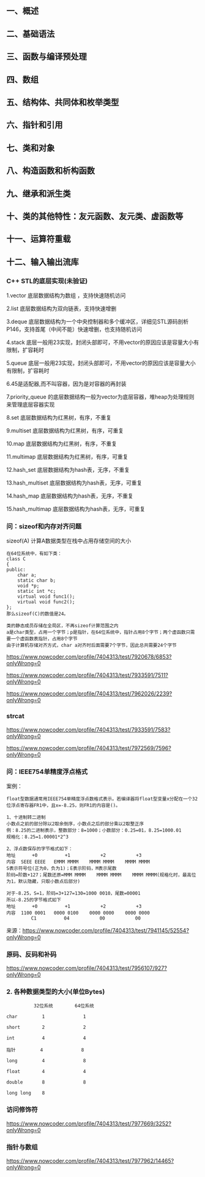 ## 一、概述

## 二、基础语法

## 三、函数与编译预处理

## 四、数组

## 五、结构体、共同体和枚举类型

## 六、指针和引用

## 七、类和对象

## 八、构造函数和析构函数

## 九、继承和派生类

## 十、类的其他特性：友元函数、友元类、虚函数等

## 十一、运算符重载

## 十二、输入输出流库





### C++ STL的底层实现(未验证)
1.vector  底层数据结构为数组 ，支持快速随机访问

2.list    底层数据结构为双向链表，支持快速增删

3.deque   底层数据结构为一个中央控制器和多个缓冲区，详细见STL源码剖析P146，支持首尾（中间不能）快速增删，也支持随机访问

4.stack   底层一般用23实现，封闭头部即可，不用vector的原因应该是容量大小有限制，扩容耗时

5.queue   底层一般用23实现，封闭头部即可，不用vector的原因应该是容量大小有限制，扩容耗时

6.45是适配器,而不叫容器，因为是对容器的再封装

7.priority_queue 的底层数据结构一般为vector为底层容器，堆heap为处理规则来管理底层容器实现

8.set       底层数据结构为红黑树，有序，不重复

9.multiset  底层数据结构为红黑树，有序，可重复 

10.map      ﻿﻿﻿﻿底层数据结构为红黑树，有序，不重复

11.multimap 底层数据结构为红黑树，有序，可重复

12.hash_set ﻿﻿﻿﻿底层数据结构为hash表，无序，不重复

13.hash_multiset 底层数据结构为hash表，无序，可重复 

14.hash_map      ﻿﻿﻿﻿底层数据结构为hash表，无序，不重复

15.hash_multimap 底层数据结构为hash表，无序，可重复 

### 问：sizeof和内存对齐问题


sizeof(A) 计算A数据类型在栈中占用存储空间的大小 

	在64位系统中，有如下类：
	class C
	{
	public:
	    char a;
	    static char b;
	    void *p;
	    static int *c;
	    virtual void func1();
	    virtual void func2();
	};
	那么sizeof(C)的数值是24。

	类的静态成员存储在全局区，不再sizeof计算范围之内 
	a是char类型，占用一个字节；p是指针，在64位系统中，指针占用8个字节；两个虚函数只需要一个虚函数表指针，占用8个字节 
	由于计算机存储对齐方式，char a对齐时后面需要7个字节，因此总共需要24个字节

https://www.nowcoder.com/profile/7404313/test/7920678/6853?onlyWrong=0

https://www.nowcoder.com/profile/7404313/test/7933591/7511?onlyWrong=0

https://www.nowcoder.com/profile/7404313/test/7962026/2239?onlyWrong=0

### strcat

https://www.nowcoder.com/profile/7404313/test/7933591/7583?onlyWrong=0

https://www.nowcoder.com/profile/7404313/test/7972569/7596?onlyWrong=0


### 问：IEEE754单精度浮点格式

案例：

	float型数据通常用IEEE754单精度浮点数格式表示。若编译器将float型变量x分配在一个32位浮点寄存器FR1中，且x=-8.25，则FR1的内容是()。

	1、十进制转二进制
	小数点之前的部分除以2取余倒序，小数点之后的部分乘以2取整正序
	例：8.25的二进制表示，整数部分：8=1000；小数部分：0.25=01，8.25=1000.01
	规格化：8.25=1.00001*2^3

	2、浮点数保存的字节格式如下：
	地址      +0          +1           +2           +3
	内容  SEEE EEEE   EMMM MMMM    MMMM MMMM    MMMM MMMM
	S表示符号位(正为0，负为1)；E表示阶码，M表示尾数
	阶码=阶数+127；尾数还原=MMM MMMM    MMMM MMMM    MMMM MMMM(规格化时，最高位为1，默认隐藏，只取小数点后部分)
	
	对于-8.25，S=1，阶码=3+127=130=1000 0010，尾数=00001
	所以-8.25的字节格式如下
	地址      +0          +1           +2           +3
	内容  1100 0001   0000 0100    0000 0000    0000 0000
	         C1          04           00           00

来源：https://www.nowcoder.com/profile/7404313/test/7941145/52554?onlyWrong=0

### 原码、反码和补码

https://www.nowcoder.com/profile/7404313/test/7956107/927?onlyWrong=0

### 2. 各种数据类型的大小(单位Bytes)

	          32位系统        64位系统
   
	char         1              1

	short        2              2

	int          4              4 

	指针         4              8

	long         4              8

	float        4              4

	double       8              8

	long long    8

### 访问修饰符

https://www.nowcoder.com/profile/7404313/test/7977669/3252?onlyWrong=0

### 指针与数组

https://www.nowcoder.com/profile/7404313/test/7977962/14465?onlyWrong=0